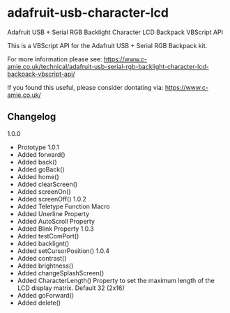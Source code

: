 # adafruit-usb-character-lcd
Adafruit USB + Serial RGB Backlight Character LCD Backpack VBScript API

This is a VBScript API for the Adafruit USB + Serial RGB Backpack kit.

For more information please see:
https://www.c-amie.co.uk/technical/adafruit-usb-serial-rgb-backlight-character-lcd-backpack-vbscript-api/

If you found this useful, please consider dontating via:
https://www.c-amie.co.uk/

## Changelog

1.0.0
 - Prototype
1.0.1
 - Added forward()
 - Added back()
 - Added goBack()
 - Added home()
 - Added clearScreen()
 - Added screenOn()
 - Added screenOff()
1.0.2
 - Added Teletype Function Macro
 - Added Unerline Property
 - Added AutoScroll Property
 - Added Blink Property
1.0.3
 - Added testComPort()
 - Added backlignt()
 - Added setCursorPosition()
1.0.4
 - Added contrast()
 - Added brightness()
 - Added changeSplashScreen()
 - Added CharacterLength() Property to set the maximum length of the LCD display matrix. Default 32 (2x16)
 - Added goForward()
 - Added delete()
